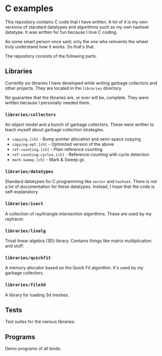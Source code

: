 # C examples

This repository contains C code that I have written. A lot of it is my
own versions of standard datatypes and algorithms such as my own
hashset datatype. It was written for fun because I love C coding.

As some smart person once said; only the one who reinvents the wheel
truly understand how it works. So that's that.

The repository consists of the following parts.

## Libraries
Currently six libraries I have developed while writing garbage
collectors and other projects. They are located in the `libraries`
directory.

No guarantee that the libraries are, or ever will be, complete. They
were written because I personally needed them.

### `libraries/collectors`

An object model and a bunch of garbage collectors. These were written
to teach myself about garbage collection strategies.

* `copying.[ch]` - Bump pointer allocation and semi-space copying
* `copying-opt.[ch]` - Optimized version of the above
* `ref-counting.[ch]` - Plain reference counting
* `ref-counting-cycles.[ch]` - Reference counting with cycle detection
* `mark-sweep.[ch]` - Mark & Sweep gc

### `libraries/datatypes`

Standard datatypes for C programming like `vector` and
`hashset`. There is not a lot of documentation for these
datatypes. Instead, I hope that the code is self-explanatory.

### `libraries/isect`

A collection of ray/triangle intersection algorithms. These are used by my raytracer.

### `libraries/linalg`

Trival linear algebra (3D) library. Contains things like matrix
multiplication and stuff.

### `libraries/quickfit`

A memory allocator based on the Quick Fit algorithm. It's used by my
garbage collectors.

### `libraries/file3d`

A library for loading 3d meshes.

## Tests
Test suites for the various libraries.

## Programs
Demo programs of all kinds.
